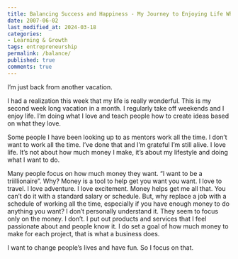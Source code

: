 ```yaml
---
title: Balancing Success and Happiness - My Journey to Enjoying Life While Achieving Business Goals
date: 2007-06-02
last_modified_at: 2024-03-18
categories:
- Learning & Growth
tags: entrepreneurship
permalink: /balance/
published: true
comments: true
---
```

I’m just back from another vacation.

I had a realization this week that my life is really wonderful.  This is my second week long vacation in a month.  I regularly take off weekends and I enjoy life.  I’m doing what I love and teach people how to create ideas based on what they love.

Some people I have been looking up to as mentors work all the time.  I don’t want to work all the time.  I’ve done that and I’m grateful I’m still alive.  I love life.  It’s not about how much money I make, it’s about my lifestyle and doing what I want to do.

Many people focus on how much money they want.  “I want to be a triillionaire”.  Why?  Money is a tool to help get you want you want.  I love to travel.  I love adventure.  I love excitement.  Money helps get me all that.  You can’t do it with a standard salary or schedule.  But, why replace a job with a schedule of working all the time, especially if you have enough money to do anything you want?  I don’t personally understand it.  They seem to focus only on the money.  I don’t.  I put out products and services that I feel passionate about and people know it.  I do set a goal of how much money to make for each project, that is what a business does.

I want to change people’s lives and have fun.  So I focus on that.
